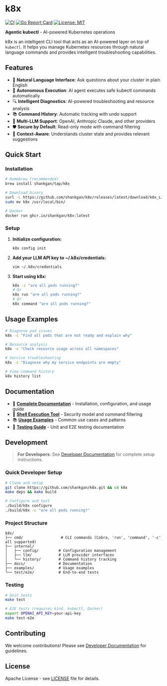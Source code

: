 # k8x

[![CI](https://github.com/shankgan/k8x/workflows/CI/badge.svg)](https://github.com/shankgan/k8x/actions)
[![Go Report Card](https://goreportcard.com/badge/github.com/shankgan/k8x)](https://goreportcard.com/report/github.com/shankgan/k8x)
[![License: MIT](https://img.shields.io/badge/License-MIT-yellow.svg)](https://opensource.org/licenses/MIT)

**Agentic kubectl** - AI-powered Kubernetes operations

k8x is an intelligent CLI tool that acts as an AI-powered layer on top of `kubectl`. It helps you manage Kubernetes resources through natural language commands and provides intelligent troubleshooting capabilities.

## Features

- 🤖 **Natural Language Interface**: Ask questions about your cluster in plain English
- 🔄 **Autonomous Execution**: AI agent executes safe kubectl commands automatically
- 🔍 **Intelligent Diagnostics**: AI-powered troubleshooting and resource analysis
- 📚 **Command History**: Automatic tracking with undo support
- 🔌 **Multi-LLM Support**: OpenAI, Anthropic Claude, and other providers
- 🛡️ **Secure by Default**: Read-only mode with command filtering
- 🎯 **Context-Aware**: Understands cluster state and provides relevant suggestions

## Quick Start

### Installation

```bash
# Homebrew (recommended)
brew install shankgan/tap/k8x

# Download binary
curl -L https://github.com/shankgan/k8x/releases/latest/download/k8x_Linux_x86_64.tar.gz | tar xz
sudo mv k8x /usr/local/bin/

# Docker
docker run ghcr.io/shankgan/k8x:latest
```

### Setup

1. **Initialize configuration:**

   ```bash
   k8x config init
   ```

2. **Add your LLM API key to ~/.k8x/credentials:**

   ```bash
   vim ~/.k8x/credentials
   ```

3. **Start using k8x:**

   ```bash
   k8x -c "are all pods running?"
   # Or
   k8x run "are all pods running?"
   # Or
   k8x command "are all pods running?"
   ```

## Usage Examples

```bash
# Diagnose pod issues
k8x -c "Find all pods that are not ready and explain why"

# Resource analysis
k8x -c "Check resource usage across all namespaces"

# Service troubleshooting
k8x -c "Diagnose why my service endpoints are empty"

# View command history
k8x history list
```

## Documentation

- 📖 **[Complete Documentation](./docs/README.md)** - Installation, configuration, and usage guide
- 🔧 **[Shell Execution Tool](./docs/shell-execution-tool.md)** - Security model and command filtering
- 📚 **[Usage Examples](./examples/basic-usage.md)** - Common use cases and patterns
- 🧪 **[Testing Guide](./docs/testing.md)** - Unit and E2E testing documentation

## Development

> **For Developers**: See [Developer Documentation](./docs/README.md#development) for complete setup instructions.

### Quick Developer Setup

```bash
# Clone and setup
git clone https://github.com/shankgan/k8x.git && cd k8x
make deps && make build

# Configure and test
./build/k8x configure
./build/k8x -c "are all pods running?"
```

### Project Structure

```text
k8x/
├── cmd/                 # CLI commands (Cobra, 'run', 'command', '-c' all supported)
├── internal/
│   ├── config/         # Configuration management
│   ├── llm/            # LLM provider interfaces
│   └── history/        # Command history tracking
├── docs/               # Documentation
├── examples/           # Usage examples
└── test/e2e/           # End-to-end tests
```

### Testing

```bash
# Unit tests
make test

# E2E tests (requires kind, kubectl, Docker)
export OPENAI_API_KEY=your-api-key
make test-e2e
```

## Contributing

We welcome contributions! Please see [Developer Documentation](./docs/README.md#development) for guidelines.

## License

Apache License - see [LICENSE](LICENSE) file for details.

